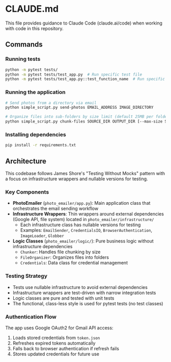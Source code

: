 # CLAUDE.md

This file provides guidance to Claude Code (claude.ai/code) when working with code in this repository.

## Commands

### Running tests
```bash
python -m pytest tests/
python -m pytest tests/test_app.py  # Run specific test file
python -m pytest tests/test_app.py::test_function_name  # Run specific test
```

### Running the application
```bash
# Send photos from a directory via email
python simple_script.py send-photos EMAIL_ADDRESS IMAGE_DIRECTORY

# Organize files into sub-folders by size limit (default 25MB per folder)
python simple_script.py chunk-files SOURCE_DIR OUTPUT_DIR [--max-size SIZE_MB]
```

### Installing dependencies
```bash
pip install -r requirements.txt
```

## Architecture

This codebase follows James Shore's "Testing Without Mocks" pattern with a focus on infrastructure wrappers and nullable versions for testing.

### Key Components

- **PhotoEmailer** (`photo_emailer/app.py`): Main application class that orchestrates the email sending workflow
- **Infrastructure Wrappers**: Thin wrappers around external dependencies (Google API, file system) located in `photo_emailer/infrastructure/`
  - Each infrastructure class has nullable versions for testing
  - Examples: `EmailSender`, `CredentialsIO`, `BrowserAuthentication`, `ImageLoader`, `Globber`
- **Logic Classes** (`photo_emailer/logic/`): Pure business logic without infrastructure dependencies
  - `Chunker`: Handles file chunking by size
  - `FileOrganizer`: Organizes files into folders
  - `Credentials`: Data class for credential management

### Testing Strategy

- Tests use nullable infrastructure to avoid external dependencies
- Infrastructure wrappers are test-driven with narrow integration tests
- Logic classes are pure and tested with unit tests
- The functional, class-less style is used for pytest tests (no test classes)

### Authentication Flow

The app uses Google OAuth2 for Gmail API access:
1. Loads stored credentials from `token.json`
2. Refreshes expired tokens automatically
3. Falls back to browser authentication if refresh fails
4. Stores updated credentials for future use